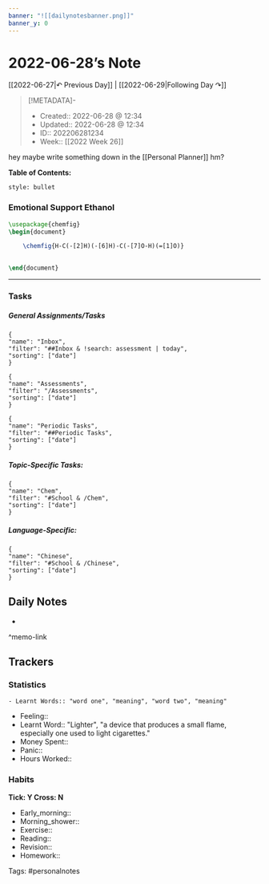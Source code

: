 ```yaml
---
banner: "![[dailynotesbanner.png]]"
banner_y: 0
---
```

# 2022-06-28’s Note

[[2022-06-27|↶ Previous Day]] | [[2022-06-29|Following Day ↷]]

> [!METADATA]-
> - Created:: 2022-06-28 @ 12:34
> - Updated:: 2022-06-28 @ 12:34
> - ID:: 202206281234
> - Week:: [[2022 Week 26]]

hey maybe write something down in the [[Personal Planner]] hm?

**Table of Contents:**
```toc
style: bullet
```
### Emotional Support Ethanol

```tikz
\usepackage{chemfig}
\begin{document}

	\chemfig{H-C(-[2]H)(-[6]H)-C(-[7]O-H)(=[1]O)}
	

\end{document}
```
___
### Tasks
##### General Assignments/Tasks
```todoist
{
"name": "Inbox",
"filter": "##Inbox & !search: assessment | today",
"sorting": ["date"]
}
```
```todoist
{
"name": "Assessments",
"filter": "/Assessments",
"sorting": ["date"]
}
```
```todoist
{
"name": "Periodic Tasks",
"filter": "##Periodic Tasks",
"sorting": ["date"]
}
```

##### Topic-Specific Tasks:
```todoist
{
"name": "Chem",
"filter": "#School & /Chem",
"sorting": ["date"]
}
```
##### Language-Specific:
```todoist
{
"name": "Chinese",
"filter": "#School & /Chinese",
"sorting": ["date"]
}
```
## Daily Notes
- 
^memo-link

## Trackers
### Statistics
```
- Learnt Words:: "word one", "meaning", "word two", "meaning"
```
- Feeling:: 
- Learnt Word:: "Lighter", "a device that produces a small flame, especially one used to light cigarettes."
- Money Spent:: 
- Panic:: 
- Hours Worked:: 

### Habits
**Tick: Y Cross: N**
- Early_morning::   
- Morning_shower:: 
- Exercise:: 
- Reading:: 
- Revision:: 
- Homework:: 

Tags: #personalnotes 